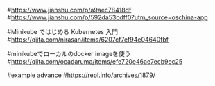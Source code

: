 #https://www.jianshu.com/p/a9aec78418df  
#https://www.jianshu.com/p/592da53cdff0?utm_source=oschina-app  

#Minikube ではじめる Kubernetes 入門
#https://qiita.com/nirasan/items/6207cf7ef94e04640fbf

#minikubeでローカルのdocker imageを使う
#https://qiita.com/ocadaruma/items/efe720e46ae7ecb9ec25

#example advance
#https://repl.info/archives/1879/


